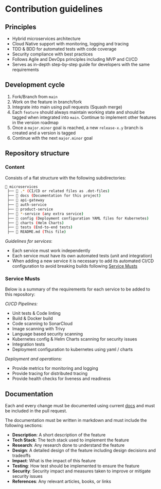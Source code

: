 # Contribution guidelines

## Principles

- Hybrid microservices architecture
- Cloud Native support with monitoring, logging and tracing
- TDD & BDD for automated tests with code coverage
- Security compliance with best practices
- Follows Agile and DevOps principles including MVP and CI/CD
- Serves as in-depth step-by-step guide for developers with the same requirements


## Development cycle

1. Fork/Branch from `main`
2. Work on the feature in branch/fork
3. Integrate into main using pull requests (Squash merge)
4. Each `feature` should always maintain working state and should be tagged when integrated into `main`. Continue to implement other features in the version roadmap
5. Once a `major.minor` goal is reached, a new `release-x.y` branch is created and a version is tagged
6. Continue with the next `major.minor` goal


## Repository structure

### Content

Consists of a flat structure with the following subdirectories:

```bash
📁 microservices
 ├── 📁 .* (CI/CD or related files as .dot-files) 
 ├── 📁 docs (Documentation for this project)
 ├── 📁 api-gateway
 ├── 📁 auth-service
 ├── 📁 product-service
 ├── 📁 *-service (any extra service)
 ├── 📁 config (Deployment configuration YAML files for Kubernetes)
 ├── 📁 charts (Helm Charts)
 ├── 📁 tests (End-to-end tests)
 ├── 📄 README.md (This file)
```

*Guidelines for services*:
- Each service must work independently
- Each service must have its own automated tests (unit and integration)
- When adding a new service it is necessary to add its automated CI/CD configuration to avoid breaking builds following [Service Musts](#service-musts)


### Service Musts

Below is a summary of the requirements for each service to be added to this repository:

*CI/CD Pipelines:*

- Unit tests & Code linting
- Build & Docker build
- Code scanning to SonarCloud
- Image scanning with Trivy
- Language based security scanning
- Kubernetes config & Helm Charts scanning for security issues
- Integration tests
- Deployment configuration to kubernetes using yaml / charts

*Deployment and operations:*

- Provide metrics for monitoring and logging
- Provide tracing for distributed tracing
- Provide health checks for liveness and readiness


## Documentation

Each and every change must be documented using current [docs](docs) and must be included in the pull request.

The documentation must be written in markdown and must include the following sections:

- **Description**: A short description of the feature
- **Tech Stack**: The tech stack used to implement the feature
- **Research**: Any research done to understand the feature
- **Design**: A detailed design of the feature including design decisions and tradeoffs 
- **Impact**: What is the impact of this feature
- **Testing**: How test should be implemented to ensure the feature
- **Security**: Security impact and measures taken to improve or mitigate security issues
- **References**: Any relevant articles, books, or links
